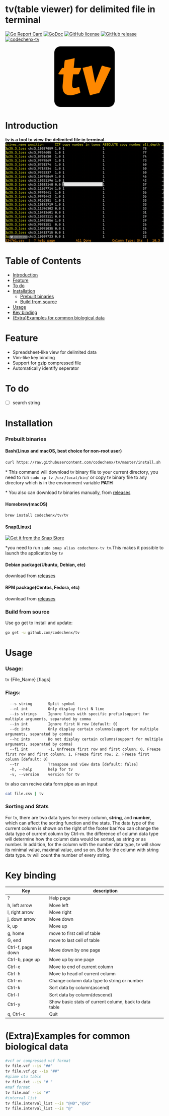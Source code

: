 # tv(table viewer) for delimited file in terminal
[![Go Report Card](https://goreportcard.com/badge/github.com/codechenx/tv)](https://goreportcard.com/report/github.com/codechenx/tv)
[![GoDoc](https://godoc.org/github.com/codechenx/tv?status.svg)](https://godoc.org/github.com/codechenx/tv)
[![GitHub license](https://img.shields.io/github/license/codechenx/tv.svg)](https://github.com/codechenx/tv/blob/master/LICENSE)
[![GitHub release](https://img.shields.io/github/release/codechenx/tv.svg)](http://GitHub.com/codechenx/tv/releases)
[![codechenx-tv](https://snapcraft.io//codechenx-tv/badge.svg)](https://snapcraft.io/codechenx-tv)

<p align="center">
   <img src="data/icon-192x192.png" alt="tv icon"/>
</p>

# Introduction
  **tv is a tool to view the delimited file in terminal.**
 ![Screenshot](screenshots/example.gif)
# Table of Contents

- [Introduction](#introduction)
- [Feature](#feature)
- [To do](#to-do)
- [Installation](#installation)
  - [Prebuilt binaries](#prebuilt-binaries)
  - [Build from source](#build-from-source)
- [Usage](#usage)
- [Key binding](#key-binding)
- [(Extra)Examples for common biological data](#extraexamples-for-common-biological-data)


# Feature

- Spreadsheet-like view for delimited data
- Vim-like key binding 
- Support for gzip compressed file
- Automatically identify seperator


# To do

- [ ] search string


# Installation

### Prebuilt binaries
#### Bash(Linux and macOS, best choice for non-root user)

```bash
curl https://raw.githubusercontent.com/codechenx/tv/master/install.sh | bash
```
\* This command will download tv binary file to your current directory, you need to run ```sudo cp tv /usr/local/bin/```  or copy tv binary file to any directory which is in the environment variable **PATH**

\* You also can download  tv binaries manually, from [releases](https://github.com/codechenx/tv/releases) 

#### Homebrew(macOS)
```bash
brew install codechenx/tv/tv
```

#### Snap(Linux)

[![Get it from the Snap Store](https://snapcraft.io/static/images/badges/en/snap-store-white.svg)](https://snapcraft.io/codechenx-tv)

*you need to run ```sudo snap alias codechenx-tv tv```.This makes it possible to launch the application by ```tv```


#### Debian package(Ubuntu, Debian, etc) 
download from [releases](https://github.com/codechenx/tv/releases) 

#### RPM package(Centos, Fedora, etc)
download from [releases](https://github.com/codechenx/tv/releases) 

### Build from source

 Use go get to install and update:
```bash
go get -u github.com/codechenx/tv
```


# Usage

### Usage:
  tv {File_Name} [flags]

### Flags:
```
  --s string       Split symbol
  --nl int         Only display first N line
  --is strings     Ignore lines with specific prefix(support for multiple arguments, separated by comma
  --in int         Ignore first N row [default: 0]
  --dc ints        Only display certain columns(support for multiple arguments, separated by comma)
  --hc ints        Do not display certain columns(support for multiple arguments, separated by comma)
  --fi int         -1, Unfreeze first row and first column; 0, Freeze first row and first column; 1, Freeze first row; 2, Freeze first column [default: 0]
  --tr             Transpose and view data [default: false]
  -h, --help       help for tv
  -v, --version    version for tv
```


tv also can recive data form pipe as an input

  ```bash
  cat file.csv | tv
  ```

### Sorting and Stats

For tv, there are two data types for every column, **string**, and **number**, which can affect the sorting function and the stats. The data type of the current column is shown on the right of the footer bar.You can change the data type of current column by Ctrl-m. the difference of column data type will determine how the column data would be sorted, as string or as number. In addition, for the column with the number data type, tv will show its minimal value, maximal value, and so on. But for the column with string data type. tv will count the number of every string.

# Key binding

| Key               | description              |
| ----------------- | ------------------------ |
| ? | Help page |
| h, left arrow     | Move left |
| l, right arrow    | Move right |
| j, down arrow     | Move down|
| k, up             | Move up     |
| g, home           | move to first cell of table        |
| G, end            | move to last cell of table      |
| Ctrl-f, page down | Move down by one page    |
| Ctrl-b, page up  | Move up by one page      |
| Ctrl-e | Move to end of current column |
| Ctrl-h | Move to head of current column |
| Ctrl-m | Change column data type to string or number |
| Ctrl-k | Sort data by column(ascend) |
| Ctrl-l | Sort data by column(descend) |
| Ctrl-y | Show basic stats of current column, back to data table |
| q, Ctrl-c | Quit |

# (Extra)Examples for common biological data

```bash
#vcf or compressed vcf format
tv file.vcf --is "##"
tv file.vcf.gz --is "##"
#qiime otu table
tv file.txt --is "# "
#maf format
tv file.maf --is "#"
#interval list
tv file.interval_list --is "@HD","@SQ"
tv file.interval_list --is "@"
```
